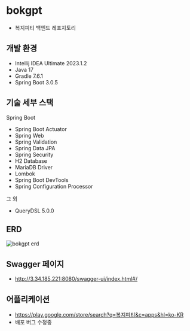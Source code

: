 # bokgpt
* 복지피티 백엔드 레포지토리

## 개발 환경

* Intellij IDEA Ultimate 2023.1.2
* Java 17
* Gradle 7.6.1
* Spring Boot 3.0.5

## 기술 세부 스택

Spring Boot

* Spring Boot Actuator
* Spring Web
* Spring Validation
* Spring Data JPA
* Spring Security
* H2 Database
* MariaDB Driver
* Lombok
* Spring Boot DevTools
* Spring Configuration Processor

그 외

* QueryDSL 5.0.0

## ERD
![bokgpt erd](https://github.com/GGHDMS/bokgpt/assets/48712043/63f8aa02-cb4e-4801-b830-5dc0ffc3f7d8)

## Swagger 페이지
* http://3.34.185.221:8080/swagger-ui/index.html#/

## 어플리케이션
* https://play.google.com/store/search?q=복지피티&c=apps&hl=ko-KR
* 배포 버그 수정중

